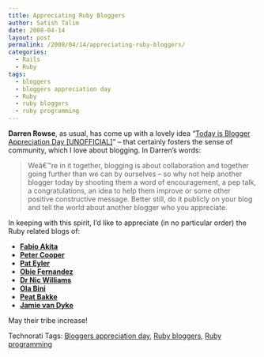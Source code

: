 ```yaml
---
title: Appreciating Ruby Bloggers
author: Satish Talim
date: 2008-04-14
layout: post
permalink: /2008/04/14/appreciating-ruby-bloggers/
categories:
  - Rails
  - Ruby
tags:
  - bloggers
  - bloggers appreciation day
  - Ruby
  - ruby bloggers
  - ruby programming
---
```

<div>
  <p>
    <strong>Darren Rowse</strong>, as usual, has come up with a lovely idea &#8220;<a href="http://www.problogger.net/archives/2008/04/14/today-is-blogger-appreciation-day-unofficial/#more-5553">Today is Blogger Appreciation Day [UNOFFICIAL]</a>&#8221; &#8211; that certainly fosters the sense of community, which I love about blogging. In Darren&#8217;s words:
  </p>
  
  <blockquote>
    <p>
      Weâ€™re in it together, blogging is about collaboration and together going further than we can by ourselves &#8211; so why not help another blogger today by shooting them a word of encouragement, a pep talk, a congratulations, an idea to help them improve or some other positive constructive message. Better still, do it publicly on your blog and tell the world about another blogger who you appreciate.
    </p>
  </blockquote>
  
  <p>
    In keeping with this spirit, I&#8217;d like to appreciate (in no particular order) the Ruby related blogs of:
  </p>
  
  <ul>
    <li>
      <strong><a href="http://www.akitaonrails.com/">Fabio Akita</a></strong>
    </li>
    <li>
      <strong><a href="http://www.petercooper.co.uk/">Peter Cooper</a></strong>
    </li>
    <li>
      <strong><a href="http://on-ruby.blogspot.com/">Pat Eyler</a></strong>
    </li>
    <li>
      <strong><a href="http://www.jroller.com/obie/">Obie Fernandez</a></strong>
    </li>
    <li>
      <strong><a href="http://drnicwilliams.com/">Dr Nic Williams</a></strong>
    </li>
    <li>
      <strong><a href="http://ola-bini.blogspot.com/">Ola Bini</a></strong>
    </li>
    <li>
      <strong><a href="http://peat.wordpress.com/">Peat Bakke</a></strong>
    </li>
    <li>
      <strong><a href="http://blog.fearoffish.com/">Jamie van Dyke</a></strong>
    </li>
  </ul>
  
  <p>
    May their tribe increase!
  </p>
</div>

Technorati Tags: <a href="http://technorati.com/tag/Bloggers+appreciation+day" rel="tag">Bloggers appreciation day</a>, <a href="http://technorati.com/tag/Ruby+bloggers" rel="tag">Ruby bloggers</a>, <a href="http://technorati.com/tag/Ruby+programming" rel="tag">Ruby programming</a>
